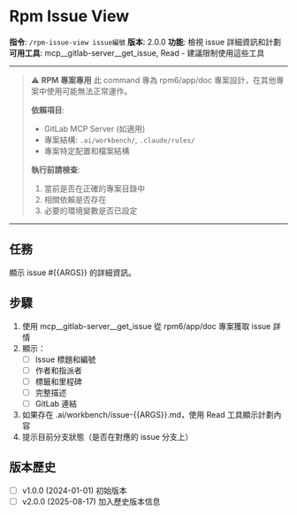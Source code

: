 # Rpm Issue View

**指令**: `/rpm-issue-view issue編號`
**版本**: 2.0.0
**功能**: 檢視 issue 詳細資訊和計劃
**可用工具**: mcp__gitlab-server__get_issue, Read - 建議限制使用這些工具

---

> ⚠️ **RPM 專案專用**
> 此 command 專為 rpm6/app/doc 專案設計，在其他專案中使用可能無法正常運作。
>
> **依賴項目**:
> - GitLab MCP Server (如適用)
> - 專案結構: `.ai/workbench/`, `.claude/rules/`
> - 專案特定配置和檔案結構
>
> **執行前請檢查**:
> 1. 當前是否在正確的專案目錄中
> 2. 相關依賴是否存在
> 3. 必要的環境變數是否已設定

---


## 任務
顯示 issue #{{ARGS}} 的詳細資訊。

## 步驟
1. 使用 mcp__gitlab-server__get_issue 從 rpm6/app/doc 專案獲取 issue 詳情
2. 顯示：
   - [ ] Issue 標題和編號
   - [ ] 作者和指派者
   - [ ] 標籤和里程碑
   - [ ] 完整描述
   - [ ] GitLab 連結
3. 如果存在 .ai/workbench/issue-{{ARGS}}.md，使用 Read 工具顯示計劃內容
4. 提示目前分支狀態（是否在對應的 issue 分支上）

## 版本歷史
- [ ] v1.0.0 (2024-01-01) 初始版本
- [ ] v2.0.0 (2025-08-17) 加入歷史版本信息